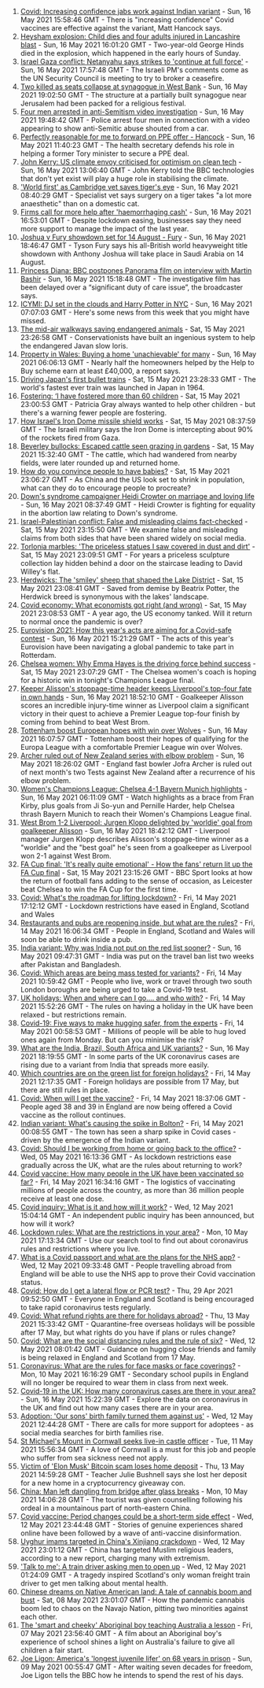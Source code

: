 1. [Covid: Increasing confidence jabs work against Indian variant](https://www.bbc.co.uk/news/uk-57134181) - Sun, 16 May 2021 15:58:46 GMT - There is "increasing confidence" Covid vaccines are effective against the variant, Matt Hancock says.
2. [Heysham explosion: Child dies and four adults injured in Lancashire blast](https://www.bbc.co.uk/news/uk-england-lancashire-57132505) - Sun, 16 May 2021 16:01:20 GMT - Two-year-old George Hinds died in the explosion, which happened in the early hours of Sunday.
3. [Israel Gaza conflict: Netanyahu says strikes to 'continue at full force'](https://www.bbc.co.uk/news/world-middle-east-57131272) - Sun, 16 May 2021 17:57:48 GMT - The Israeli PM's comments come as the UN Security Council is meeting to try to broker a ceasefire.
4. [Two killed as seats collapse at synagogue in West Bank](https://www.bbc.co.uk/news/world-middle-east-57138151) - Sun, 16 May 2021 19:02:50 GMT - The structure at a partially built synagogue near Jerusalem had been packed for a religious festival.
5. [Four men arrested in anti-Semitism video investigation](https://www.bbc.co.uk/news/uk-57137151) - Sun, 16 May 2021 19:48:42 GMT - Police arrest four men in connection with a video appearing to show anti-Semitic abuse shouted from a car.
6. [Perfectly reasonable for me to forward on PPE offer - Hancock](https://www.bbc.co.uk/news/uk-politics-57134060) - Sun, 16 May 2021 11:40:23 GMT - The health secretary defends his role in helping a former Tory minister to secure a PPE deal.
7. [John Kerry: US climate envoy criticised for optimism on clean tech](https://www.bbc.co.uk/news/science-environment-57135506) - Sun, 16 May 2021 13:06:40 GMT - John Kerry told the BBC technologies that don't yet exist will play a huge role in stabilising the climate.
8. ['World first' as Cambridge vet saves tiger's eye](https://www.bbc.co.uk/news/uk-england-cambridgeshire-56888358) - Sun, 16 May 2021 08:40:29 GMT - Specialist vet says surgery on a tiger takes "a lot more anaesthetic" than on a domestic cat.
9. [Firms call for more help after 'haemorrhaging cash'](https://www.bbc.co.uk/news/business-57133899) - Sun, 16 May 2021 16:53:01 GMT - Despite lockdown easing, businesses say they need more support to manage the impact of the last year.
10. [Joshua v Fury showdown set for 14 August - Fury](https://www.bbc.co.uk/sport/boxing/56754526) - Sun, 16 May 2021 18:46:47 GMT - Tyson Fury says his all-British world heavyweight title showdown with Anthony Joshua will take place in Saudi Arabia on 14 August.
11. [Princess Diana: BBC postpones Panorama film on interview with Martin Bashir](https://www.bbc.co.uk/news/uk-57135567) - Sun, 16 May 2021 15:18:48 GMT - The investigative film has been delayed over a “significant duty of care issue”, the broadcaster says.
12. [ICYMI: DJ set in the clouds and Harry Potter in NYC](https://www.bbc.co.uk/news/world-57119349) - Sun, 16 May 2021 07:07:03 GMT - Here's some news from this week that you might have missed.
13. [The mid-air walkways saving endangered animals](https://www.bbc.co.uk/news/stories-57105250) - Sat, 15 May 2021 23:26:58 GMT - Conservationists have built an ingenious system to help the endangered Javan slow loris.
14. [Property in Wales: Buying a home 'unachievable' for many](https://www.bbc.co.uk/news/uk-wales-56996107) - Sun, 16 May 2021 06:06:13 GMT - Nearly half the homeowners helped by the Help to Buy scheme earn at least £40,000, a report says.
15. [Driving Japan's first bullet trains](https://www.bbc.co.uk/news/stories-56918684) - Sat, 15 May 2021 23:28:33 GMT - The world's fastest ever train was launched in Japan in 1964.
16. [Fostering: ‘I have fostered more than 60 children](https://www.bbc.co.uk/news/uk-northern-ireland-56987695) - Sat, 15 May 2021 23:00:53 GMT - Patricia Gray always wanted to help other children - but there's a warning fewer people are fostering.
17. [How Israel's Iron Dome missile shield works](https://www.bbc.co.uk/news/world-middle-east-20385306) - Sat, 15 May 2021 08:37:59 GMT - The Israeli military says the Iron Dome is intercepting about 90% of the rockets fired from Gaza.
18. [Beverley bullocks: Escaped cattle seen grazing in gardens](https://www.bbc.co.uk/news/uk-england-humber-57126899) - Sat, 15 May 2021 15:32:40 GMT - The cattle, which had wandered from nearby fields, were later rounded up and returned home.
19. [How do you convince people to have babies?](https://www.bbc.co.uk/news/world-57112631) - Sat, 15 May 2021 23:06:27 GMT - As China and the US look set to shrink in population, what can they do to encourage people to procreate?
20. [Down's syndrome campaigner Heidi Crowter on marriage and loving life](https://www.bbc.co.uk/news/uk-england-coventry-warwickshire-57089602) - Sun, 16 May 2021 08:37:49 GMT - Heidi Crowter is fighting for equality in the abortion law relating to Down's syndrome.
21. [Israel-Palestinian conflict: False and misleading claims fact-checked](https://www.bbc.co.uk/news/57111293) - Sat, 15 May 2021 23:15:50 GMT - We examine false and misleading claims from both sides that have been shared widely on social media.
22. [Torlonia marbles: 'The priceless statues I saw covered in dust and dirt'](https://www.bbc.co.uk/news/stories-57030067) - Sat, 15 May 2021 23:09:51 GMT - For years a priceless sculpture collection lay hidden behind a door on the staircase leading to David Willey's flat.
23. [Herdwicks: The 'smiley' sheep that shaped the Lake District](https://www.bbc.co.uk/news/uk-england-cumbria-57015478) - Sat, 15 May 2021 23:08:41 GMT - Saved from demise by Beatrix Potter, the Herdwick breed is synonymous with the lakes' landscape.
24. [Covid economy: What economists got right (and wrong)](https://www.bbc.co.uk/news/world-us-canada-56938750) - Sat, 15 May 2021 23:08:53 GMT - A year ago, the US economy tanked. Will it return to normal once the pandemic is over?
25. [Eurovision 2021: How this year's acts are aiming for a Covid-safe contest](https://www.bbc.co.uk/news/newsbeat-57079037) - Sun, 16 May 2021 15:21:29 GMT - The acts of this year's Eurovision have been navigating a global pandemic to take part in Rotterdam.
26. [Chelsea women: Why Emma Hayes is the driving force behind success](https://www.bbc.co.uk/news/newsbeat-57119409) - Sat, 15 May 2021 23:07:29 GMT - The Chelsea women's coach is hoping for a historic win in tonight's Champions League final.
27. [Keeper Alisson's stoppage-time header keeps Liverpool's top-four fate in own hands](https://www.bbc.co.uk/sport/football/57044633) - Sun, 16 May 2021 18:52:10 GMT - Goalkeeper Alisson scores an incredible injury-time winner as Liverpool claim a significant victory in their quest to achieve a Premier League top-four finish by coming from behind to beat West Brom.
28. [Tottenham boost European hopes with win over Wolves](https://www.bbc.co.uk/sport/football/57044630) - Sun, 16 May 2021 16:07:57 GMT - Tottenham boost their hopes of qualifying for the Europa League with a comfortable Premier League win over Wolves.
29. [Archer ruled out of New Zealand series with elbow problem](https://www.bbc.co.uk/sport/cricket/57132931) - Sun, 16 May 2021 18:26:02 GMT - England fast bowler Jofra Archer is ruled out of next month's two Tests against New Zealand after a recurrence of his elbow problem.
30. [Women's Champions League: Chelsea 4-1 Bayern Munich highlights](https://www.bbc.co.uk/sport/av/football/57127830) - Sun, 16 May 2021 06:11:09 GMT - Watch highlights as a brace from Fran Kirby, plus goals from Ji So-yun and Pernille Harder, help Chelsea thrash Bayern Munich to reach their Women's Champions League final.
31. [West Brom 1-2 Liverpool: Jurgen Klopp delighted by 'worldie' goal from goalkeeper Alisson](https://www.bbc.co.uk/sport/av/football/57134607) - Sun, 16 May 2021 18:42:12 GMT - Liverpool manager Jurgen Klopp describes Alisson's stoppage-time winner as a "worldie" and the "best goal" he's seen from a goalkeeper as Liverpool won 2-1 against West Brom.
32. [FA Cup final: 'It's really quite emotional' - How the fans' return lit up the FA Cup final](https://www.bbc.co.uk/sport/av/football/57131892) - Sat, 15 May 2021 23:15:26 GMT - BBC Sport looks at how the return of football fans adding to the sense of occasion, as Leicester beat Chelsea to win the FA Cup for the first time.
33. [Covid: What's the roadmap for lifting lockdown?](https://www.bbc.co.uk/news/explainers-52530518) - Fri, 14 May 2021 17:12:12 GMT - Lockdown restrictions have eased in England, Scotland and Wales
34. [Restaurants and pubs are reopening inside, but what are the rules?](https://www.bbc.co.uk/news/business-52977388) - Fri, 14 May 2021 16:06:34 GMT - People in England, Scotland and Wales will soon be able to drink inside a pub.
35. [India variant: Why was India not put on the red list sooner?](https://www.bbc.co.uk/news/56801288) - Sun, 16 May 2021 09:47:31 GMT - India was put on the travel ban list two weeks after Pakistan and Bangladesh.
36. [Covid: Which areas are being mass tested for variants?](https://www.bbc.co.uk/news/explainers-54872039) - Fri, 14 May 2021 10:59:42 GMT - People who live, work or travel through two south London boroughs are being urged to take a Covid-19 test.
37. [UK holidays: When and where can I go.... and who with?](https://www.bbc.co.uk/news/explainers-52646738) - Fri, 14 May 2021 15:52:26 GMT - The rules on having a holiday in the UK have been relaxed - but restrictions remain.
38. [Covid-19: Five ways to make hugging safer, from the experts](https://www.bbc.co.uk/news/uk-57083571) - Fri, 14 May 2021 00:58:53 GMT - Millions of people will be able to hug loved ones again from Monday. But can you minimise the risk?
39. [What are the India, Brazil, South Africa and UK variants?](https://www.bbc.co.uk/news/health-55659820) - Sun, 16 May 2021 18:19:55 GMT - In some parts of the UK coronavirus cases are rising due to a variant from India that spreads more easily.
40. [Which countries are on the green list for foreign holidays?](https://www.bbc.co.uk/news/explainers-52544307) - Fri, 14 May 2021 12:17:35 GMT - Foreign holidays are possible from 17 May, but there are still rules in place.
41. [Covid: When will I get the vaccine?](https://www.bbc.co.uk/news/health-55045639) - Fri, 14 May 2021 18:37:06 GMT - People aged 38 and 39 in England are now being offered a Covid vaccine as the rollout continues.
42. [Indian variant: What's causing the spike in Bolton?](https://www.bbc.co.uk/news/health-57094274) - Fri, 14 May 2021 00:08:55 GMT - The town has seen a sharp spike in Covid cases - driven by the emergence of the Indian variant.
43. [Covid: Should I be working from home or going back to the office?](https://www.bbc.co.uk/news/business-52567567) - Wed, 05 May 2021 16:13:36 GMT - As lockdown restrictions ease gradually across the UK, what are the rules about returning to work?
44. [Covid vaccine: How many people in the UK have been vaccinated so far?](https://www.bbc.co.uk/news/health-55274833) - Fri, 14 May 2021 16:34:16 GMT - The logistics of vaccinating millions of people across the country, as more than 36 million people receive at least one dose.
45. [Covid inquiry: What is it and how will it work?](https://www.bbc.co.uk/news/explainers-57085964) - Wed, 12 May 2021 15:04:14 GMT - An independent public inquiry has been announced, but how will it work?
46. [Lockdown rules: What are the restrictions in your area?](https://www.bbc.co.uk/news/uk-54373904) - Mon, 10 May 2021 17:13:34 GMT - Use our search tool to find out about coronavirus rules and restrictions where you live.
47. [What is a Covid passport and what are the plans for the NHS app?](https://www.bbc.co.uk/news/explainers-55718553) - Wed, 12 May 2021 09:33:48 GMT - People travelling abroad from England will be able to use the NHS app to prove their Covid vaccination status.
48. [Covid: How do I get a lateral flow or PCR test?](https://www.bbc.co.uk/news/health-51943612) - Thu, 29 Apr 2021 09:52:50 GMT - Everyone in England and Scotland is being encouraged to take rapid coronavirus tests regularly.
49. [Covid: What refund rights are there for holidays abroad?](https://www.bbc.co.uk/news/business-51615412) - Thu, 13 May 2021 15:33:42 GMT - Quarantine-free overseas holidays will be possible after 17 May, but what rights do you have if plans or rules change?
50. [Covid: What are the social distancing rules and the rule of six?](https://www.bbc.co.uk/news/uk-51506729) - Wed, 12 May 2021 08:01:42 GMT - Guidance on hugging close friends and family is being relaxed in England and Scotland from 17 May.
51. [Coronavirus: What are the rules for face masks or face coverings?](https://www.bbc.co.uk/news/health-51205344) - Mon, 10 May 2021 16:16:29 GMT - Secondary school pupils in England will no longer be required to wear them in class from next week.
52. [Covid-19 in the UK: How many coronavirus cases are there in your area?](https://www.bbc.co.uk/news/uk-51768274) - Sun, 16 May 2021 15:22:39 GMT - Explore the data on coronavirus in the UK and find out how many cases there are in your area.
53. [Adoption: 'Our sons' birth family turned them against us'](https://www.bbc.co.uk/news/uk-57084243) - Wed, 12 May 2021 12:44:28 GMT - There are calls for more support for adoptees - as social media searches for birth families rise.
54. [St Michael's Mount in Cornwall seeks live-in castle officer](https://www.bbc.co.uk/news/uk-england-cornwall-57076163) - Tue, 11 May 2021 15:56:34 GMT - A love of Cornwall is a must for this job and people who suffer from sea sickness need not apply.
55. [Victim of 'Elon Musk' Bitcoin scam loses home deposit](https://www.bbc.co.uk/news/uk-england-sussex-57102038) - Thu, 13 May 2021 14:59:28 GMT - Teacher Julie Bushnell says she lost her deposit for a new home in a cryptocurrency giveaway con.
56. [China: Man left dangling from bridge after glass breaks](https://www.bbc.co.uk/news/world-asia-china-57058247) - Mon, 10 May 2021 14:06:28 GMT - The tourist was given counselling following his ordeal in a mountainous part of north-eastern China.
57. [Covid vaccine: Period changes could be a short-term side effect](https://www.bbc.co.uk/news/health-56901353) - Wed, 12 May 2021 23:44:48 GMT - Stories of genuine experiences shared online have been followed by a wave of anti-vaccine disinformation.
58. [Uyghur imams targeted in China's Xinjiang crackdown](https://www.bbc.co.uk/news/world-asia-china-56986057) - Wed, 12 May 2021 23:01:12 GMT - China has targeted Muslim religious leaders, according to a new report, charging many with extremism.
59. ['Talk to me': A train driver asking men to open up](https://www.bbc.co.uk/news/stories-57060971) - Wed, 12 May 2021 01:24:09 GMT - A tragedy inspired Scotland's only woman freight train driver to get men talking about mental health.
60. [Chinese dreams on Native American land: A tale of cannabis boom and bust](https://www.bbc.co.uk/news/world-us-canada-56835897) - Sat, 08 May 2021 23:01:07 GMT - How the pandemic cannabis boom led to chaos on the Navajo Nation, pitting two minorities against each other.
61. [The 'smart and cheeky' Aboriginal boy teaching Australia a lesson](https://www.bbc.co.uk/news/stories-56544429) - Fri, 07 May 2021 23:56:40 GMT - A film about an Aboriginal boy's experience of school shines a light on Australia's failure to give all children a fair start.
62. [Joe Ligon: America's 'longest juvenile lifer' on 68 years in prison](https://www.bbc.co.uk/news/world-us-canada-57022924) - Sun, 09 May 2021 00:55:47 GMT - After waiting seven decades for freedom, Joe Ligon tells the BBC how he intends to spend the rest of his days.
